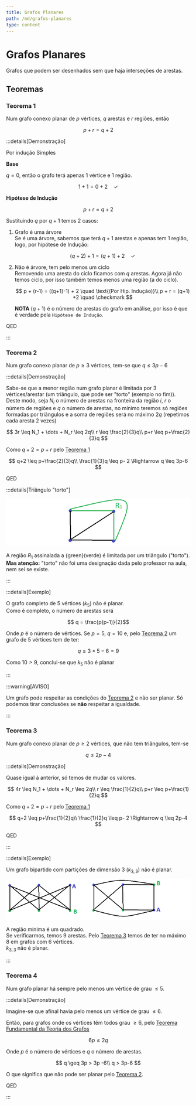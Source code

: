 ```yaml
---
title: Grafos Planares
path: /md/grafos-planares
type: content
---
```


# Grafos Planares

Grafos que podem ser desenhados sem que haja interseções de arestas.

## Teoremas

### Teorema 1

Num grafo conexo planar de $p$ vértices, $q$ arestas e $r$ regiões, então

$$p+r = q+2$$

:::details[Demonstração]

Por indução Simples

**Base**

$q=0$, então o grafo terá apenas $1$ vértice e $1$ região.

$$1+1=0+2 \quad \checkmark$$

**Hipótese de Indução**

$$p+r = q+2$$

Sustituindo $q$ por $q+1$ temos $2$ casos:

1. Grafo é uma árvore  
   Se é uma árvore, sabemos que terá $q+1$ arestas e apenas tem $1$ região, logo, por hipótese de Indução:

   $$(q+2) + 1 = (q+1) + 2 \quad \checkmark$$

2. Não é árvore, tem pelo menos um ciclo  
   Removendo uma aresta do ciclo ficamos com $q$ arestas. Agora já não temos ciclo, por isso também temos menos uma região (a do ciclo).

   $$
   p + (r-1) = ((q+1)-1) + 2 \quad \text{(Por Hip. Indução)}\\
   p + r = (q+1) +2 \quad \checkmark
   $$

   **NOTA** $(q+1)$ é o número de arestas do grafo em análise, por isso é que é verdade pela `Hipótese de Indução`.

QED

:::

### Teorema 2

Num grafo conexo planar de $p \geq 3$ vértices, tem-se que $q \leq 3p-6$

:::details[Demonstração]

Sabe-se que a menor região num grafo planar é limitada por $3$ vértices/arestar (um triângulo, que pode ser "torto" (exemplo no fim)).  
Deste modo, seja $N_i$ o número de arestas na fronteira da região $i$, $r$ o número de regiões e $q$ o número de arestas, no mínimo teremos só regiões formadas por triângulos e a soma de regiões será no máximo $2q$ (repetimos cada aresta $2$ vezes)

$$
3r \leq N_1 + \dots + N_r \leq 2q\\
r \leq \frac{2}{3}q\\
p+r \leq p+\frac{2}{3}q
$$

Como $q+2=p+r$ pelo [Teorema 1](#teorema-1)

$$
q+2 \leq p+\frac{2}{3}q\\
\frac{1}{3}q \leq p- 2 \Rightarrow q \leq 3p-6
$$

QED

:::details[Triângulo "torto"]

![Tri Torto](./imgs/0024-triTorto.png)

A região $R_1$ assinalada a {green}(verde) é limitada por um triângulo ("torto").  
**Mas atenção:** "torto" não foi uma designação dada pelo professor na aula, nem sei se existe.

:::

:::details[Exemplo]

O grafo completo de $5$ vértices $(k_5)$ não é planar.  
Como é completo, o número de arestas será

$$ q = \frac{p(p-1)}{2}$$

Onde $p$ é o número de vértices. Se $p=5$, $q=10$ e, pelo [Teorema 2](#teorema-2) um grafo de $5$ vértices tem de ter:

$$q \leq 3 \times5 -6 = 9$$

Como $10>9$, conclui-se que $k_5$ não é planar

:::

:::warning[AVISO]

Um grafo pode respeitar as condições do [Teorema 2](#teorema-2) e não ser planar. Só podemos tirar conclusões se **não** respeitar a igualdade.

:::

### Teorema 3

Num grafo conexo planar de $p\geq 2$ vértices, que não tem triângulos, tem-se

$$q \leq 2p-4$$

:::details[Demonstração]

Quase igual à anterior, só temos de mudar os valores.

$$
4r \leq N_1 + \dots + N_r \leq 2q\\
r \leq \frac{1}{2}q\\
p+r \leq p+\frac{1}{2}q
$$

Como $q+2=p+r$ pelo [Teorema 1](#teorema-1)

$$
q+2 \leq p+\frac{1}{2}q\\
\frac{1}{2}q \leq p- 2 \Rightarrow q \leq 2p-4
$$

QED

:::

:::details[Exemplo]

Um grafo bipartido com partições de dimensão $3$ $(k_{3,3})$ não é planar.

![K 33](./imgs/0024-k33.png)

A região mínima é um quadrado.  
Se verificarmos, temos $9$ arestas. Pelo [Teorema 3](#teorema-3) temos de ter no máximo $8$ em grafos com $6$ vértices.  
$k_{3,3}$ não é planar.

:::

### Teorema 4

Num grafo planar há sempre pelo menos um vértice de grau $\leq 5$.

:::details[Demonstração]

Imagine-se que afinal havia pelo menos um vértice de grau $\leq 6$.

Então, para grafos onde os vértices têm todos grau $\geq 6$, pelo [Teorema Fundamental da Teoria dos Grafos](./0018-grafos-def.md#teorema-fundamental-da-teoria-dos-grafos)

$$6p \leq 2q$$

Onde $p$ é o número de vértices e $q$ o número de arestas.

$$
q \geq 3p > 3p -6\\
q > 3p-6
$$

O que significa que não pode ser planar pelo [Teorema 2](#teorema-2).

QED

:::
